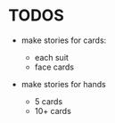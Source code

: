 # TODOS

- make stories for cards:

  - each suit
  - face cards

- make stories for hands
  - 5 cards
  - 10+ cards
